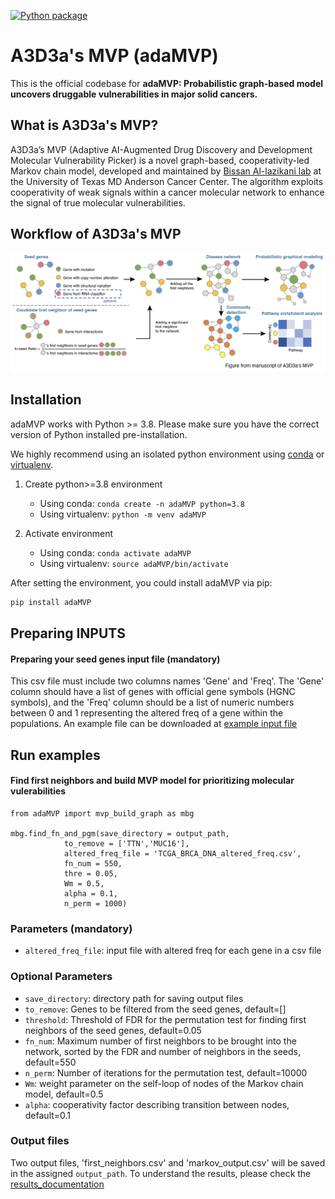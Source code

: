 [![Python package](https://img.shields.io/pypi/v/adaMVP.svg?color=brightgreen&label=python-package)](https://pypi.org/project/adaMVP)

# A3D3a's MVP (adaMVP)
This is the official codebase for **adaMVP: Probabilistic graph-based model uncovers druggable vulnerabilities in major solid cancers.**

## What is A3D3a's MVP?
A3D3a’s MVP (Adaptive AI-Augmented Drug Discovery and Development Molecular Vulnerability Picker) is a novel graph-based, cooperativity-led Markov chain model, developed and maintained by [Bissan Al-lazikani lab](https://faculty.mdanderson.org/profiles/bissan_al_lazikani.html) at the University of Texas MD Anderson Cancer Center. The algorithm exploits cooperativity of weak signals within a cancer molecular network to enhance the signal of true molecular vulnerabilities. 

## Workflow of A3D3a's MVP
![workflow](https://github.com/YingZ-A3D3a/A3D3a_MVP/blob/main/docs/workflow.png)

## Installation

adaMVP works with Python >= 3.8. Please make sure you have the correct version of Python installed pre-installation.

We highly recommend using an isolated python environment using [conda](https://docs.conda.io/projects/conda/en/latest/user-guide/tasks/manage-environments.html) or [virtualenv](https://docs.python.org/3/library/venv.html).
1. Create python>=3.8 environment
   - Using conda: `conda create -n adaMVP python=3.8`
   - Using virtualenv: `python -m venv adaMVP`

2. Activate environment
   - Using conda: `conda activate adaMVP`
   - Using virtualenv: `source adaMVP/bin/activate`

After setting the environment, you could install adaMVP via pip:

```bash
pip install adaMVP
```

## Preparing INPUTS
#### Preparing your seed genes input file (mandatory)
This csv file must include two columns names 'Gene' and 'Freq'. The 'Gene' column should have a list of genes with official gene symbols (HGNC symbols), and the 'Freq' column should be a list of numeric numbers between 0 and 1 representing the altered freq of a gene within the populations. An example file can be downloaded at [example input file](https://github.com/YingZ-A3D3a/A3D3a_MVP/blob/main/input/TCGA_BRCA_DNA_altered_freq.csv)

## Run examples
#### Find first neighbors and build MVP model for prioritizing molecular vulerabilities
```shell
from adaMVP import mvp_build_graph as mbg

mbg.find_fn_and_pgm(save_directory = output_path,
            to_remove = ['TTN','MUC16'],
            altered_freq_file = 'TCGA_BRCA_DNA_altered_freq.csv',
            fn_num = 550,
            thre = 0.05,
            Wm = 0.5,
            alpha = 0.1,
            n_perm = 1000)
```
### Parameters (mandatory)
- `altered_freq_file`: input file with altered freq for each gene in a csv file
  
### Optional Parameters
- `save_directory`: directory path for saving output files
- `to_remove`: Genes to be filtered from the seed genes, default=[]
- `threshold`: Threshold of FDR for the permutation test for finding first neighbors of the seed genes, default=0.05
- `fn_num`: Maximum number of first neighbors to be brought into the network, sorted by the FDR and number of neighbors in the seeds, default=550
- `n_perm`: Number of iterations for the permutation test, default=10000
- `Wm`: weight parameter on the self-loop of nodes of the Markov chain model, default=0.5
- `alpha`: cooperativity factor describing transition between nodes, default=0.1

### Output files
Two output files, 'first_neighbors.csv' and 'markov_output.csv' will be saved in the assigned `output_path`. To understand the results, please check the [results_documentation](https://github.com/YingZ-A3D3a/A3D3a_MVP/blob/main/docs/results_documentation.md)





